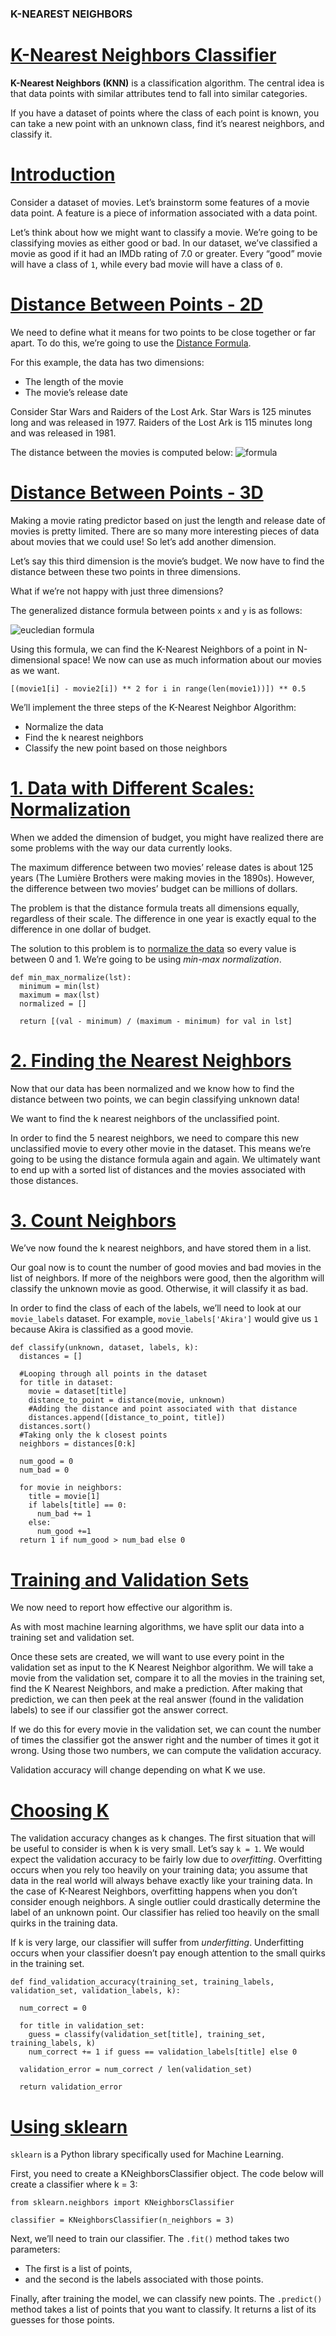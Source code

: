 ### K-NEAREST NEIGHBORS
# [K-Nearest Neighbors Classifier](https://www.codecademy.com/courses/machine-learning/lessons/knn/exercises/knn)
**K-Nearest Neighbors (KNN)** is a classification algorithm. 
The central idea is that data points with similar attributes tend to fall into similar categories.

If you have a dataset of points where the class of each point is known, you can take a new point with an unknown class, find it’s nearest neighbors, and classify it.

# [Introduction](https://www.codecademy.com/courses/machine-learning/lessons/knn/exercises/movies)
Consider a dataset of movies. 
Let’s brainstorm some features of a movie data point. 
A feature is a piece of information associated with a data point.

Let’s think about how we might want to classify a movie.
We’re going to be classifying movies as either good or bad.
In our dataset, we’ve classified a movie as good if it had an IMDb rating of 7.0 or greater.
Every “good” movie will have a class of `1`, while every bad movie will have a class of `0`.

# [Distance Between Points - 2D](https://www.codecademy.com/courses/machine-learning/lessons/knn/exercises/distance-two-d)
We need to define what it means for two points to be close together or far apart. 
To do this, we’re going to use the [Distance Formula](https://github.com/lendoo73/Challenge-Project-of-CodeCademy/tree/master/python/Learn_the_Basics_of_Machine_Learning/Classification_K_Nearest_Neighbors/Distance_formula).

For this example, the data has two dimensions:
* The length of the movie
* The movie’s release date

Consider Star Wars and Raiders of the Lost Ark. 
Star Wars is 125 minutes long and was released in 1977. 
Raiders of the Lost Ark is 115 minutes long and was released in 1981.

The distance between the movies is computed below:
![formula](ST_RotLA.jpg)

# [Distance Between Points - 3D](https://www.codecademy.com/courses/machine-learning/lessons/knn/exercises/distance-three-d)
Making a movie rating predictor based on just the length and release date of movies is pretty limited. 
There are so many more interesting pieces of data about movies that we could use! So let’s add another dimension.

Let’s say this third dimension is the movie’s budget.
We now have to find the distance between these two points in three dimensions.

What if we’re not happy with just three dimensions?

The generalized distance formula between points `x` and `y` is as follows:

![eucledian formula](../Distance_formula/eucledian_formula.jpg)

Using this formula, we can find the K-Nearest Neighbors of a point in N-dimensional space!
We now can use as much information about our movies as we want.
```
[(movie1[i] - movie2[i]) ** 2 for i in range(len(movie1))]) ** 0.5
```

We’ll implement the three steps of the K-Nearest Neighbor Algorithm:
* Normalize the data
* Find the k nearest neighbors
* Classify the new point based on those neighbors

# [1. Data with Different Scales: Normalization](https://www.codecademy.com/courses/machine-learning/lessons/knn/exercises/normalize)
When we added the dimension of budget, you might have realized there are some problems with the way our data currently looks.

The maximum difference between two movies’ release dates is about 125 years (The Lumière Brothers were making movies in the 1890s).
However, the difference between two movies’ budget can be millions of dollars.

The problem is that the distance formula treats all dimensions equally, regardless of their scale. The difference in one year is exactly equal to the difference in one dollar of budget.

The solution to this problem is to [normalize the data](https://github.com/lendoo73/Challenge-Project-of-CodeCademy/tree/master/python/Learn_the_Basics_of_Machine_Learning/Classification_K_Nearest_Neighbors/Normalization) so every value is between 0 and 1.
We’re going to be using *min-max normalization*.
```
def min_max_normalize(lst):
  minimum = min(lst)
  maximum = max(lst)
  normalized = []

  return [(val - minimum) / (maximum - minimum) for val in lst]
```
# [2. Finding the Nearest Neighbors](https://www.codecademy.com/courses/machine-learning/lessons/knn/exercises/find-neighbors)
Now that our data has been normalized and we know how to find the distance between two points, we can begin classifying unknown data!

We want to find the k nearest neighbors of the unclassified point.

In order to find the 5 nearest neighbors, we need to compare this new unclassified movie to every other movie in the dataset.
This means we’re going to be using the distance formula again and again.
We ultimately want to end up with a sorted list of distances and the movies associated with those distances.

# [3. Count Neighbors](https://www.codecademy.com/courses/machine-learning/lessons/knn/exercises/count-neighbors)
We’ve now found the k nearest neighbors, and have stored them in a list.

Our goal now is to count the number of good movies and bad movies in the list of neighbors. 
If more of the neighbors were good, then the algorithm will classify the unknown movie as good. Otherwise, it will classify it as bad.

In order to find the class of each of the labels, we’ll need to look at our `movie_labels` dataset. For example, `movie_labels['Akira']` would give us `1` because Akira is classified as a good movie.
```
def classify(unknown, dataset, labels, k):
  distances = []

  #Looping through all points in the dataset
  for title in dataset:
    movie = dataset[title]
    distance_to_point = distance(movie, unknown)
    #Adding the distance and point associated with that distance
    distances.append([distance_to_point, title])
  distances.sort()
  #Taking only the k closest points
  neighbors = distances[0:k]
  
  num_good = 0
  num_bad = 0

  for movie in neighbors:
    title = movie[1]
    if labels[title] == 0:
      num_bad += 1
    else:
      num_good +=1
  return 1 if num_good > num_bad else 0
```

# [Training and Validation Sets](https://www.codecademy.com/courses/machine-learning/lessons/knn/exercises/training-and-validation)
We now need to report how effective our algorithm is.

As with most machine learning algorithms, we have split our data into a training set and validation set.

Once these sets are created, we will want to use every point in the validation set as input to the K Nearest Neighbor algorithm.
We will take a movie from the validation set, compare it to all the movies in the training set, find the K Nearest Neighbors, and make a prediction.
After making that prediction, we can then peek at the real answer (found in the validation labels) to see if our classifier got the answer correct.

If we do this for every movie in the validation set, we can count the number of times the classifier got the answer right and the number of times it got it wrong.
Using those two numbers, we can compute the validation accuracy.

Validation accuracy will change depending on what K we use.

# [Choosing K](https://www.codecademy.com/courses/machine-learning/lessons/knn/exercises/choosing-k)
The validation accuracy changes as k changes.
The first situation that will be useful to consider is when k is very small.
Let’s say `k = 1`. We would expect the validation accuracy to be fairly low due to *overfitting*. 
Overfitting occurs when you rely too heavily on your training data; you assume that data in the real world will always behave exactly like your training data.
In the case of K-Nearest Neighbors, overfitting happens when you don’t consider enough neighbors.
A single outlier could drastically determine the label of an unknown point.
Our classifier has relied too heavily on the small quirks in the training data.

If k is very large, our classifier will suffer from *underfitting*.
Underfitting occurs when your classifier doesn’t pay enough attention to the small quirks in the training set.
```
def find_validation_accuracy(training_set, training_labels, validation_set, validation_labels, k):

  num_correct = 0

  for title in validation_set:
    guess = classify(validation_set[title], training_set, training_labels, k)
    num_correct += 1 if guess == validation_labels[title] else 0

  validation_error = num_correct / len(validation_set)

  return validation_error 
```

# [Using sklearn](https://www.codecademy.com/courses/machine-learning/lessons/knn/exercises/sklearn)
`sklearn` is a Python library specifically used for Machine Learning.

First, you need to create a KNeighborsClassifier object.
The code below will create a classifier where k = 3:
```
from sklearn.neighbors import KNeighborsClassifier

classifier = KNeighborsClassifier(n_neighbors = 3)
```
Next, we’ll need to train our classifier.
The `.fit()` method takes two parameters: 
* The first is a list of points, 
* and the second is the labels associated with those points.

Finally, after training the model, we can classify new points. 
The `.predict()` method takes a list of points that you want to classify. 
It returns a list of its guesses for those points.
